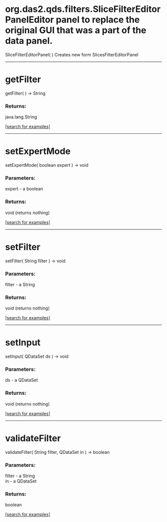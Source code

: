 # org.das2.qds.filters.SliceFilterEditorPanelEditor panel to replace the original GUI that was a part of the data panel.
SliceFilterEditorPanel( )
Creates new form SlicesFilterEditorPanel

***
<a name="getFilter"></a>
# getFilter
getFilter(  ) &rarr; String



### Returns:
java.lang.String


<a href="https://github.com/autoplot/dev/search?q=getFilter&unscoped_q=getFilter">[search for examples]</a>

***
<a name="setExpertMode"></a>
# setExpertMode
setExpertMode( boolean expert ) &rarr; void



### Parameters:
expert - a boolean

### Returns:
void (returns nothing)


<a href="https://github.com/autoplot/dev/search?q=setExpertMode&unscoped_q=setExpertMode">[search for examples]</a>

***
<a name="setFilter"></a>
# setFilter
setFilter( String filter ) &rarr; void



### Parameters:
filter - a String

### Returns:
void (returns nothing)


<a href="https://github.com/autoplot/dev/search?q=setFilter&unscoped_q=setFilter">[search for examples]</a>

***
<a name="setInput"></a>
# setInput
setInput( QDataSet ds ) &rarr; void



### Parameters:
ds - a QDataSet

### Returns:
void (returns nothing)


<a href="https://github.com/autoplot/dev/search?q=setInput&unscoped_q=setInput">[search for examples]</a>

***
<a name="validateFilter"></a>
# validateFilter
validateFilter( String filter, QDataSet in ) &rarr; boolean



### Parameters:
filter - a String
<br>in - a QDataSet

### Returns:
boolean


<a href="https://github.com/autoplot/dev/search?q=validateFilter&unscoped_q=validateFilter">[search for examples]</a>

